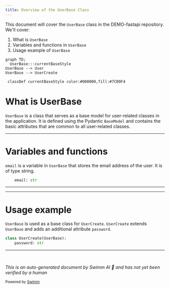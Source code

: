```yaml
---
title: Overview of the UserBase Class
---
```

This document will cover the `UserBase` class in the DEMO-fastapi repository. We'll cover:

1. What is `UserBase`
2. Variables and functions in `UserBase`
3. Usage example of `UserBase`

```mermaid
graph TD;
  UserBase:::currentBaseStyle
UserBase --> User
UserBase --> UserCreate

 classDef currentBaseStyle color:#000000,fill:#7CB9F4
```

# What is UserBase

`UserBase` is a class that serves as a base model for user-related classes in the application. It is defined using the Pydantic `BaseModel` and contains the basic attributes that are common to all user-related classes.

<SwmSnippet path="/docs_src/sql_databases/sql_app/schemas.py" line="24">

---

# Variables and functions

`email` is a variable in `UserBase` that stores the email address of the user. It is of type string.

```python
    email: str
```

---

</SwmSnippet>

<SwmSnippet path="/docs_src/sql_databases/sql_app/schemas.py" line="27">

---

# Usage example

`UserBase` is used as a base class for `UserCreate`. `UserCreate` extends `UserBase` and adds an additional attribute `password`.

```python
class UserCreate(UserBase):
    password: str
```

---

</SwmSnippet>

&nbsp;

*This is an auto-generated document by Swimm AI 🌊 and has not yet been verified by a human*

<SwmMeta version="3.0.0" repo-id="Z2l0aHViJTNBJTNBREVNTy1mYXN0YXBpJTNBJTNBZ2lsYWRuYXZvdA==" repo-name="DEMO-fastapi" doc-type="general-class"><sup>Powered by [Swimm](/)</sup></SwmMeta>
